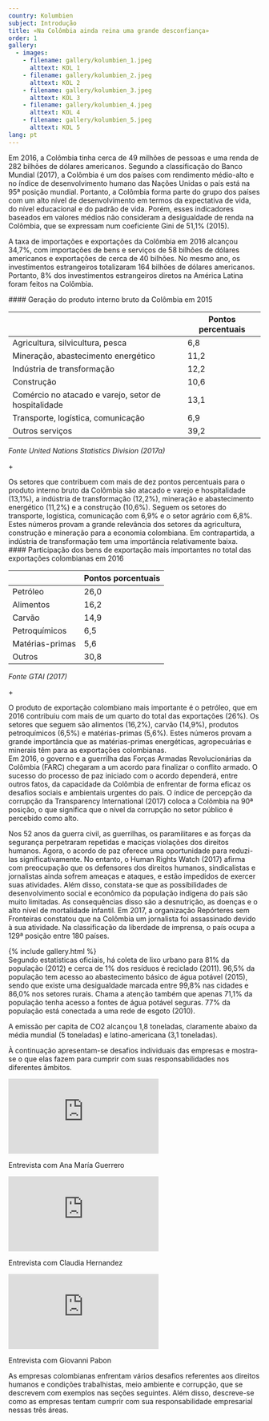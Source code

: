 ```yaml
---
country: Kolumbien
subject: Introdução
title: «Na Colômbia ainda reina uma grande desconfiança»
order: 1
gallery:
  - images:
    - filename: gallery/kolumbien_1.jpeg
      alttext: KOL 1
    - filename: gallery/kolumbien_2.jpeg
      alttext: KOL 2
    - filename: gallery/kolumbien_3.jpeg
      alttext: KOL 3
    - filename: gallery/kolumbien_4.jpeg
      alttext: KOL 4
    - filename: gallery/kolumbien_5.jpeg
      alttext: KOL 5
lang: pt
---
```


<!-- Text mit Sidestory rechts -->
<div class="has-sidestories-right grid" markdown="1">

<div class="content" markdown="1">
Em 2016, a Colômbia tinha cerca de 49 milhões de pessoas e uma renda de 282 bilhões de dólares americanos. Segundo a classificação do Banco Mundial (2017), a Colômbia é um dos países com rendimento médio-alto e no índice de desenvolvimento humano das Nações Unidas o país está na 95ª posição mundial. Portanto, a Colômbia forma parte do grupo dos países com um alto nível de desenvolvimento em termos da expectativa de vida, do nível educacional e do padrão de vida. Porém, esses indicadores baseados em valores médios não consideram a desigualdade de renda na Colômbia, que se expressam num coeficiente Gini de 51,1% (2015).

A taxa de importações e exportações da Colômbia em 2016 alcançou 34,7%, com importações de bens e serviços de 58 bilhões de dólares americanos e exportações de cerca de 40 bilhões. No mesmo ano, os investimentos estrangeiros totalizaram 164 bilhões de dólares americanos. Portanto, 8% dos investimentos estrangeiros diretos na América Latina foram feitos na Colômbia.
</div>

<div class="sidestory sidestory-right" markdown="1">
#### Geração do produto interno bruto da Colômbia em 2015

 &nbsp; | Pontos percentuais
 --- | ---
 Agricultura, silvicultura, pesca | 6,8
 Mineração, abastecimento energético | 11,2
 Indústria de transformação | 12,2
 Construção | 10,6
 Comércio no atacado e varejo, setor de hospitalidade | 13,1
 Transporte, logística, comunicação | 6,9
 Outros serviços | 39,2

_Fonte United Nations Statistics Division (2017a)_
<p class="sidestory-toggle"><span>+</span></p>
</div>

<div class="overlay sidestory-right-content content">
<div class="ss-content" markdown="1">
Os setores que contribuem com mais de dez pontos percentuais para o produto interno bruto da Colômbia são atacado e varejo e hospitalidade (13,1%), a indústria de transformação (12,2%), mineração e abastecimento energético (11,2%) e a construção (10,6%). Seguem os setores do transporte, logística, comunicação com 6,9% e o setor agrário com 6,8%. Estes números provam a grande relevância dos setores da agricultura, construção e mineração para a economia colombiana. Em contrapartida, a indústria de transformação tem uma importância relativamente baixa.
</div>
</div>

</div>


<!-- Text mit Sidestory links -->
<div class="has-sidestories-left grid" markdown="1">

<div class="sidestory sidestory-left" markdown="1">
#### Participação dos bens de exportação mais importantes no total das exportações colombianas em 2016

 &nbsp; | Pontos porcentuais
--- | ---
Petróleo | 26,0
Alimentos | 16,2
Carvão | 14,9
Petroquímicos | 6,5
Matérias-primas | 5,6
Outros | 30,8

_Fonte GTAI (2017)_

<p class="sidestory-toggle"><span>+</span></p>
</div>

<div class="overlay sidestory-left-content content">
<div class="ss-content" markdown="1">
O produto de exportação colombiano mais importante é o petróleo, que em 2016 contribuiu com mais de um quarto do total das exportações (26%). Os setores que seguem são alimentos (16,2%), carvão (14,9%), produtos petroquímicos (6,5%) e matérias-primas (5,6%). Estes números provam a grande importância que as matérias-primas energéticas, agropecuárias e minerais têm para as exportações colombianas.
</div>
</div>

<div class="content" markdown="1">
Em 2016, o governo e a guerrilha das Forças Armadas Revolucionárias da Colômbia (FARC) chegaram a um acordo para finalizar o conflito armado. O sucesso do processo de paz iniciado com o acordo dependerá, entre outros fatos, da capacidade da Colômbia de enfrentar de forma eficaz os desafios sociais e ambientais urgentes do país. O índice de percepção da corrupção da Transparency International (2017) coloca a Colômbia na 90ª posição, o que significa que o nível da corrupção no setor público é percebido como alto.

Nos 52 anos da guerra civil, as guerrilhas, os paramilitares e as forças da segurança perpetraram repetidas e maciças violações dos direitos humanos. Agora, o acordo de paz oferece uma oportunidade para reduzi-las significativamente. No entanto, o Human Rights Watch (2017) afirma com preocupação que os defensores dos direitos humanos, sindicalistas e jornalistas ainda sofrem ameaças e ataques, e estão impedidos de exercer suas atividades. Além disso, constata-se que as possibilidades de desenvolvimento social e econômico da população indígena do país são muito limitadas. As consequências disso são a desnutrição, as doenças e o alto nível de mortalidade infantil. Em 2017, a organização Repórteres sem Fronteiras constatou que na Colômbia um jornalista foi assassinado devido à sua atividade. Na classificação da liberdade de imprensa, o país ocupa a 129ª posição entre 180 países.
</div>

</div>


<div class="media-wrapper">
{% include gallery.html %}
</div>

<div class="content" markdown="1">
Segundo estatísticas oficiais, há coleta de lixo urbano para 81% da população (2012) e cerca de 1% dos resíduos é reciclado (2011). 96,5% da população tem acesso ao abastecimento básico de água potável (2015), sendo que existe uma desigualdade marcada entre 99,8% nas cidades e 86,0% nos setores rurais. Chama a atenção também que apenas 71,1% da população tenha acesso a fontes de água potável seguras. 77% da população está conectada a uma rede de esgoto (2010).

A emissão per capita de CO2 alcançou 1,8 toneladas, claramente abaixo da média mundial (5 toneladas) e latino-americana (3,1 toneladas).

À continuação apresentam-se desafios individuais das empresas e mostra-se o que elas fazem para cumprir com suas responsabilidades nos diferentes âmbitos.
</div>

<div class="media-wrapper country-videos">
	<div class="country-video">
		<iframe src="https://tube.switch.ch/embed/8af9d2ac" frameborder="0" webkitallowfullscreen mozallowfullscreen allowfullscreen></iframe>
		<p>Entrevista com Ana María Guerrero</p>
	</div>
	<div class="country-video">
		<iframe src="https://tube.switch.ch/embed/e704c3a7" frameborder="0" webkitallowfullscreen mozallowfullscreen allowfullscreen></iframe>
		<p>Entrevista com Claudia Hernandez</p>
	</div>
	<div class="country-video">
		<iframe src="https://tube.switch.ch/embed/fbc5e561" frameborder="0" webkitallowfullscreen mozallowfullscreen allowfullscreen></iframe>
		<p>Entrevista com Giovanni Pabon</p>
	</div>
</div>

<div class="content" markdown="1">
As empresas colombianas enfrentam vários desafios referentes aos direitos humanos e condições trabalhistas, meio ambiente e corrupção, que se descrevem com exemplos nas seções seguintes. Além disso, descreve-se como as empresas tentam cumprir com sua responsabilidade empresarial nessas três áreas.
</div>
